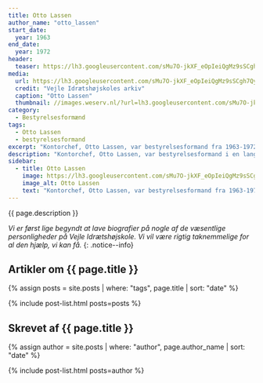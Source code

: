 ```yaml
---
title: Otto Lassen
author_name: "otto_lassen"
start_date: 
  year: 1963
end_date:
  year: 1972
header:
  teaser: https://lh3.googleusercontent.com/sMu7O-jkXF_eOpIeiQgMz9sSCgh7QyDuVmx9_71AlZyTM6JWBLT6I8_dPaScWX6Slncw666y_nR4ziK4eEYzbRURRSfmJz01aBqgbLpPUfM_gOZiSkgB4fWu6UcZdDzL4dbsrAQgUQ=w2400
media: 
  url: https://lh3.googleusercontent.com/sMu7O-jkXF_eOpIeiQgMz9sSCgh7QyDuVmx9_71AlZyTM6JWBLT6I8_dPaScWX6Slncw666y_nR4ziK4eEYzbRURRSfmJz01aBqgbLpPUfM_gOZiSkgB4fWu6UcZdDzL4dbsrAQgUQ=w2400
  credit: "Vejle Idrætshøjskoles arkiv"
  caption: "Otto Lassen"
  thumbnail: //images.weserv.nl/?url=lh3.googleusercontent.com/sMu7O-jkXF_eOpIeiQgMz9sSCgh7QyDuVmx9_71AlZyTM6JWBLT6I8_dPaScWX6Slncw666y_nR4ziK4eEYzbRURRSfmJz01aBqgbLpPUfM_gOZiSkgB4fWu6UcZdDzL4dbsrAQgUQ=w2400&w=100
category:
  - Bestyrelsesformænd
tags:
  - Otto Lassen
  - bestyrelsesformand
excerpt: "Kontorchef, Otto Lassen, var bestyrelsesformand fra 1963-1972."
description: "Kontorchef, Otto Lassen, var bestyrelsesformand i en lang årrække."
sidebar:
  - title: Otto Lassen
    image: https://lh3.googleusercontent.com/sMu7O-jkXF_eOpIeiQgMz9sSCgh7QyDuVmx9_71AlZyTM6JWBLT6I8_dPaScWX6Slncw666y_nR4ziK4eEYzbRURRSfmJz01aBqgbLpPUfM_gOZiSkgB4fWu6UcZdDzL4dbsrAQgUQ=w2400
    image_alt: Otto Lassen
    text: "Kontorchef, Otto Lassen, var bestyrelsesformand fra 1963-1972."
---
```


{{ page.description }}

_Vi er først lige begyndt at lave biografier på nogle af de væsentlige personligheder på Vejle Idrætshøjskole. Vi vil være rigtig taknemmelige for al den hjælp, vi kan få._
{: .notice--info}

## Artikler om {{ page.title }}

{% assign posts = site.posts | where: "tags", page.title | sort: "date" %}

{% include post-list.html posts=posts %}

## Skrevet af {{ page.title }}

{% assign author = site.posts | where: "author", page.author_name | sort: "date" %}

{% include post-list.html posts=author %}
